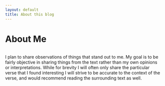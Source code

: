 ```yaml
---
layout: default
title: About this blog
---
```


<div class="post">
	<h1 class="pageTitle">About Me</h1>
	<img src="{{ '/assets/img/road.jpg' | prepend: site.baseurl }}" alt=""> 
	<p class="intro">
	I plan to share observations of things that stand out to me. My goal is to be fairly objective in sharing things from the text rather than my own opinions or interpretations. While for brevity I will often only share the particular verse that I found interesting I will strive to be accurate to the context of the verse, and would recommend reading the surrounding text as well.
	</p>
</div>

